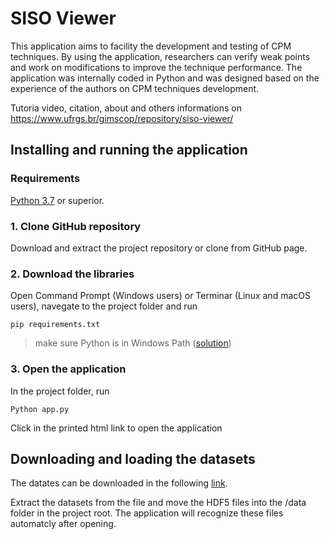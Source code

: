 # SISO Viewer

This application aims to facility the development and testing of CPM techniques. By using the application, researchers can verify weak points and work on modifications to improve the technique performance. The application was internally coded in Python and was designed based on the experience of the authors on CPM techniques development.

Tutoria video, citation, about and others informations on https://www.ufrgs.br/gimscop/repository/siso-viewer/

## Installing and running the application

### Requirements
[Python 3.7](https://www.python.org/downloads/) or superior.

### 1. Clone GitHub repository
Download and extract the project repository or clone from GitHub page.

### 2. Download the libraries
Open Command Prompt (Windows users) or Terminar (Linux and macOS users), navegate to the project folder and run

`pip requirements.txt`

> make sure Python is in Windows Path ([solution](https://datatofish.com/add-python-to-windows-path/)) 

### 3. Open the application
In the project folder, run

`Python app.py`

Click in the printed html link to open the application

## Downloading and loading the datasets
The datates can be downloaded in the following [link](https://www.ufrgs.br/gimscop/repository/siso-viewer/datasets/).

Extract the datasets from the file and move the HDF5 files into the /data folder in the project root. The application will recognize these files automatcly after opening.

